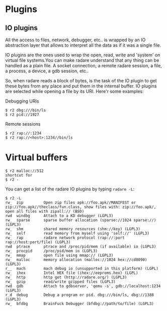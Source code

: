 # Plugins

## IO plugins

All the access to files, network, debugger, etc.. is wrapped by an IO abstraction layer that allows to interpret all the data as if it was a single file.

IO plugins are the ones used to wrap the open, read, write and 'system' on virtual file systems.You can make radare understand that any thing can be handled as a plain file. A socket connection, a remote radare session, a file, a process, a device, a gdb session, etc..

So, when radare reads a block of bytes, is the task of the IO plugin to get these bytes from any place and put them in the internal buffer. IO plugins are selected while opening a file by its URI. Here'r some examples:

Debugging URIs

    $ r2 dbg:///bin/ls
    $ r2 pid://1927

Remote sessions

    $ r2 rap://:1234
    $ r2 rap://<host>:1234//bin/ls

# Virtual buffers

    $ r2 malloc://512
    shortcut for
    $ r2 -

You can get a list of the radare IO plugins by typing `radare -L`:

    $ r2 -L
    rw_  zip         Open zip files apk://foo.apk//MANIFEST or zip://foo.apk//theclass/fun.class, show files with: zip://foo.apk/, open all files with zipall:// (BSD)
    rwd  windbg      Attach to a KD debugger (LGPL3)
    rw_  sparse      sparse buffer allocation (sparse://1024 sparse://) (LGPL3)
    rw_  shm         shared memory resources (shm://key) (LGPL3)
    rw_  self        read memory from myself using 'self://' (LGPL3)
    rw_  rap         radare network protocol (rap://:port rap://host:port/file) (LGPL3)
    rwd  ptrace      ptrace and /proc/pid/mem (if available) io (LGPL3)
    rw_  procpid     /proc/pid/mem io (LGPL3)
    rw_  mmap        open file using mmap:// (LGPL3)
    rw_  malloc      memory allocation (malloc://1024 hex://cd8090) (LGPL3)
    r__  mach        mach debug io (unsupported in this platform) (LGPL)
    rw_  ihex        Intel HEX file (ihex://eeproms.hex) (LGPL)
    rw_  http        http get (http://radare.org/) (LGPL3)
    rw_  gzip        read/write gzipped files (LGPL3)
    rwd  gdb         Attach to gdbserver, 'qemu -s', gdb://localhost:1234 (LGPL3)
    r_d  debug       Debug a program or pid. dbg:///bin/ls, dbg://1388 (LGPL3)
    rw_  bfdbg       BrainFuck Debugger (bfdbg://path/to/file) (LGPL3)
    